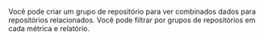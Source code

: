 Você pode criar um grupo de repositório para ver combinados dados para repositórios relacionados. Você pode filtrar por grupos de repositórios em cada métrica e relatório.
